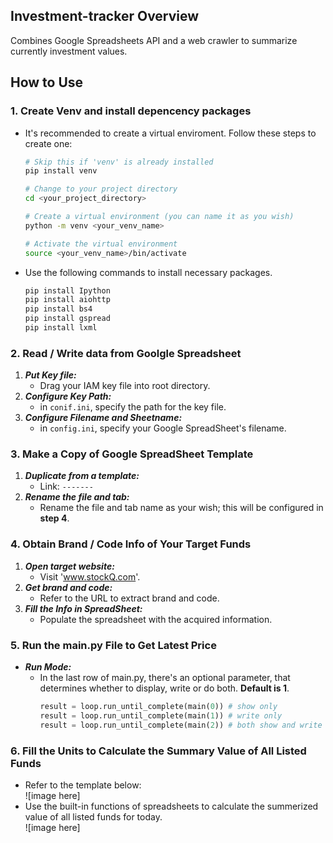 ## Investment-tracker Overview
Combines Google Spreadsheets API and a web crawler to summarize currently investment values.

## How to Use

### 1. Create Venv and install depencency packages
- It's recommended to create a virtual enviroment. Follow these steps to create one:  
    ```bash
    # Skip this if 'venv' is already installed
    pip install venv

    # Change to your project directory
    cd <your_project_directory>

    # Create a virtual environment (you can name it as you wish)
    python -m venv <your_venv_name>

    # Activate the virtual environment
    source <your_venv_name>/bin/activate
    ```

- Use the following commands to install necessary packages.
    ```bash
    pip install Ipython
    pip install aiohttp
    pip install bs4
    pip install gspread
    pip install lxml
    ```


### 2. Read / Write data from Goolgle Spreadsheet
1. ***Put Key file:***
    - Drag your IAM key file into root directory.
2. ***Configure Key Path:***
    - in `conif.ini`, specify the path for the key file.
3. ***Configure Filename and Sheetname:*** 
    - in `config.ini`, specify your Google SpreadSheet's filename.

### 3. Make a Copy of Google SpreadSheet Template
1. ***Duplicate from a template:***
    - Link: `-------`
2. ***Rename the file and tab:*** 
    - Rename the file and tab name as your wish; this will be configured in  **step 4**. 

### 4. Obtain Brand / Code Info of Your Target Funds
1. ***Open target website:*** 
    - Visit 'www.stockQ.com'.
2. ***Get brand and code:*** 
    - Refer to the URL to extract brand and code.
3. ***Fill the Info in SpreadSheet:*** 
    - Populate the spreadsheet with the acquired information.

### 5. Run the main.py File to Get Latest Price
- ***Run Mode:*** 
    - In the last row of main.py, there's an optional parameter, that determines whether to display, write or do both. **Default is 1**.
        ```python
        result = loop.run_until_complete(main(0)) # show only
        result = loop.run_until_complete(main(1)) # write only
        result = loop.run_until_complete(main(2)) # both show and write
        ```

### 6. Fill the Units to Calculate the Summary Value of All Listed Funds
- Refer to the template below:  
    ![image here]
- Use the built-in functions of spreadsheets to calculate the summerized value of all listed funds for today.  
    ![image here]
